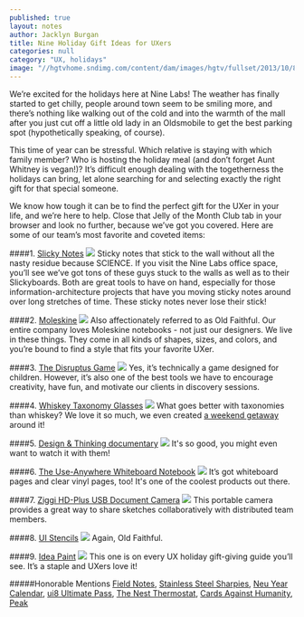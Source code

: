```yaml
---
published: true
layout: notes
author: Jacklyn Burgan
title: Nine Holiday Gift Ideas for UXers
categories: null
category: "UX, holidays"
image: "//hgtvhome.sndimg.com/content/dam/images/hgtv/fullset/2013/10/8/2/original_Sam-Henderson-Christmas-mod-gift-wrap-red-bag-and-text-box_4x3.jpg.rend.hgtvcom.1280.960.jpeg"
---
```


We’re excited for the holidays here at Nine Labs! The weather has finally started to get chilly, people around town seem to be smiling more, and there’s nothing like walking out of the cold and into the warmth of the mall after you just cut off a little old lady in an Oldsmobile to get the best parking spot (hypothetically speaking, of course). 

This time of year can be stressful. Which relative is staying with which family member? Who is hosting the holiday meal (and don’t forget Aunt Whitney is vegan!)? It’s difficult enough dealing with the togetherness the holidays can bring, let alone searching for and selecting exactly the right gift for that special someone. 

We know how tough it can be to find the perfect gift for the UXer in your life, and we’re here to help. Close that Jelly of the Month Club tab in your browser and look no further, because we’ve got you covered. Here are some of our team’s most favorite and coveted items:

####1. [Slicky Notes](http://www.ecostaticinc.com/product-category/shop/)
![]({{site.baseurl}}/http://www.ecostaticinc.com/wp-content/uploads/2015/06/4-x-4-5-Assort.-Image-1.jpg)
Sticky notes that stick to the wall without all the nasty residue because SCIENCE. If you visit the Nine Labs office space, you’ll see we’ve got tons of these guys stuck to the walls as well as to their Slickyboards. Both are great tools to have on hand, especially for those information-architecture projects that have you moving sticky notes around over long stretches of time. These sticky notes never lose their stick!

####2. [Moleskine](http://www.moleskine.com/us/)
![]({{site.baseurl}}/http://cdn.thejournalshop.com/media/catalog/product/cache/1/image/9df78eab33525d08d6e5fb8d27136e95/m/o/moleskine-pocket-reporter-ruled/Moleskine-Pocket-Reporter-Notebook-Ruled-31.jpg)
Also affectionately referred to as Old Faithful. Our entire company loves Moleskine notebooks - not just our designers. We live in these things. They come in all kinds of shapes, sizes, and colors, and you’re bound to find a style that fits your favorite UXer.

####3. [The Disruptus Game](http://www.amazon.com/dp/B00BCE2DNA/ref=wl_it_dp_o_pC_nS_ttl?_encoding=UTF8&colid=2KM854ZUZ3DA4&coliid=I37RN9A5SLQJ90)
![]({{site.baseurl}}/http://funnybonetoys.com/wp-content/uploads/2013/06/d2.jpg)
Yes, it’s technically a game designed for children. However, it’s also one of the best tools we have to encourage creativity, have fun, and motivate our clients in discovery sessions. 

####4. [Whiskey Taxonomy Glasses](http://www.uncommongoods.com/product/whiskey-taxonomy-glass-set)
![]({{site.baseurl}}/http://www.uncommongoods.com/images/product/26125_zoom1.jpg)
What goes better with taxonomies than whiskey? We love it so much, we even created [a weekend getaway](https://webwhiskyweekend.com/WebWhisky/whiskey) around it!

####5. [Design & Thinking documentary](http://designthinkingmovie.com/#home)
![]({{site.baseurl}}/http://www.dot.org.au/assets/AGDA_Desgin_Thinking-Movie.jpg)
It's so good, you might even want to watch it with them!

####6. [The Use-Anywhere Whiteboard Notebook](http://www.amazon.com/gp/product/B00IFRD214/ref=as_li_qf_sp_asin_il_tl?ie=UTF8&camp=1789&creative=9325&creativeASIN=B00IFRD214&linkCode=as2&tag=marsha0d3-20&linkId=OIYIL6WWBKGB5VTV)
![]({{site.baseurl}}/https://s-media-cache-ak0.pinimg.com/736x/b3/19/a0/b319a0b297fb70a54a2ef5f15a1344b1.jpg)
It’s got whiteboard pages and clear vinyl pages, too! It's one of the coolest products out there.

####7. [Ziggi HD-Plus USB Document Camera](http://www.ipevo.com/prods/Ziggi-HD_Plus_USB_Document_Camera)
![]({{site.baseurl}}/https://s3-us-west-1.amazonaws.com/assets.ipevo.com/files/product/12-IPEVO_product/IPEVO_Ziggi-HD_Plus_USB_Document_Camera/sildeshow/ipevo_ziggi-hd_plus_slide_05.jpg)
This portable camera provides a great way to share sketches collaboratively with distributed team members. 

####8. [UI Stencils](http://www.uistencils.com)
![]({{site.baseurl}}/https://www.google.com/search?q=ui+stencils&client=safari&rls=en&source=lnms&tbm=isch&sa=X&ved=0CAgQ_AUoAmoVChMI6Jz6tfOayQIVA0cmCh2TMw3j&biw=1179&bih=761#q=ui+stencils&tbm=isch&tbs=isz:l&imgrc=EjM5WEotJfFFtM%3A)
Again, Old Faithful.

####9. [Idea Paint](http://www.ideapaint.com)
![]({{site.baseurl}}/http://ecx.images-amazon.com/images/I/51lrC9T5xTL.jpg)
This one is on every UX holiday gift-giving guide you’ll see. It’s a staple and UXers love it!

#####Honorable Mentions
[Field Notes](http://fieldnotesbrand.com), [Stainless Steel Sharpies](http://www.amazon.com/Sharpie-1747388-Stainless-Permanent-Marker/dp/B001V9LQLG), [Neu Year Calendar](http://www.neuyear.net), [ui8 Ultimate Pass](https://ui8.net/products/ultimate-pass), [The Nest Thermostat](https://nest.com/thermostat/meet-nest-thermostat/), [Cards Against Humanity](https://cardsagainsthumanity.com), [Peak](http://www.peak.net)





